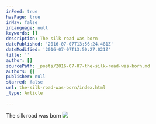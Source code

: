 ```yaml
---
inFeed: true
hasPage: true
inNav: false
inLanguage: null
keywords: []
description: The silk road was born
datePublished: '2016-07-07T13:56:24.481Z'
dateModified: '2016-07-07T13:50:27.021Z'
title: ''
author: []
sourcePath: _posts/2016-07-07-the-silk-road-was-born.md
authors: []
publisher: null
starred: false
url: the-silk-road-was-born/index.html
_type: Article

---
```

The silk road was born
![](https://the-grid-user-content.s3-us-west-2.amazonaws.com/7d3888e6-3ec0-4167-adc2-09cbb2e1139e.jpg)
